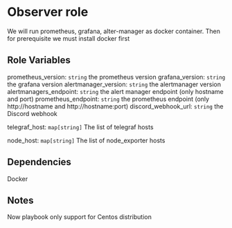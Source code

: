 Observer role
=========

We will run prometheus, grafana, alter-manager as docker container. Then for prerequisite we must install docker first 

Role Variables
--------------
prometheus_version: `string` the prometheus version
grafana_version: `string` the grafana version
alertmanager_version: `string` the alertmanager version
alertmanagers_endpoint: `string` the alert manager endpoint (only hostname and port)
prometheus_endpoint: `string` the prometheus endpoint (only http://hostname and http://hostname:port)
discord_webhook_url: `string` the Discord webhook

telegraf_host: `map[string]` The list of telegraf hosts

node_host: `map[string]` The list of node_exporter hosts

Dependencies
------------
Docker

Notes
------------
Now playbook only support for Centos distribution
